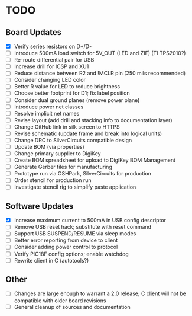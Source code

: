 # TODO

## Board Updates

- [x] Verify series resistors on D+/D-
- [ ] Introduce 500mA load switch for 5V_OUT (LED and ZIF) (TI TPS2010?)
- [ ] Re-route differential pair for USB
- [ ] Increase drill for ICSP and XU1
- [ ] Reduce distance between R2 and !MCLR pin (250 mils recommended)
- [ ] Consider changing LED color
- [ ] Better R value for LED to reduce brightness
- [ ] Choose better footprint for D1; fix label position
- [ ] Consider dual ground planes (remove power plane)
- [ ] Introduce power net classes
- [ ] Resolve implicit net names
- [ ] Revise layout (add drill and stacking info to documentation layer)
- [ ] Change GitHub link in silk screen to HTTPS
- [ ] Revise schematic (update frame and break into logical units)
- [ ] Change DRC to SilverCircuits compatible design
- [ ] Update BOM (via properties)
- [ ] Change primary supplier to DigiKey
- [ ] Create BOM spreadsheet for upload to DigiKey BOM Management
- [ ] Generate Gerber files for manufacturing
- [ ] Prototype run via OSHPark, SilverCircuits for production
- [ ] Order stencil for production run
- [ ] Investigate stencil rig to simplify paste application

## Software Updates

- [x] Increase maximum current to 500mA in USB config descriptor
- [ ] Remove USB reset hack; substitute with reset command
- [ ] Support USB SUSPEND/RESUME via sleep modes
- [ ] Better error reporting from device to client
- [ ] Consider adding power control to protocol
- [ ] Verify PIC18F config options; enable watchdog
- [ ] Rewrite client in C (autotools?)

## Other

- [ ] Changes are large enough to warrant a 2.0 release; C client will not
      be compatible with older board revisions
- [ ] General cleanup of sources and documentation
